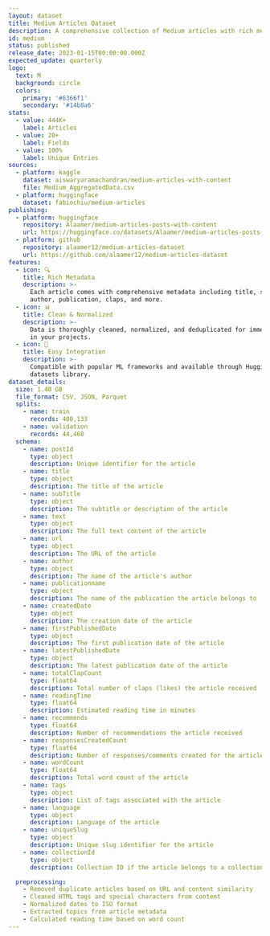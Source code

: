 ```yaml
---
layout: dataset
title: Medium Articles Dataset
description: A comprehensive collection of Medium articles with rich metadata
id: medium
status: published
release_date: 2023-01-15T00:00:00.000Z
expected_update: quarterly
logo:
  text: M
  background: circle
  colors:
    primary: '#6366f1'
    secondary: '#14b8a6'
stats:
  - value: 444K+
    label: Articles
  - value: 20+
    label: Fields
  - value: 100%
    label: Unique Entries
sources:
  - platform: kaggle
    dataset: aiswaryaramachandran/medium-articles-with-content
    file: Medium_AggregatedData.csv
  - platform: huggingface
    dataset: fabiochiu/medium-articles
publishing:
  - platform: huggingface
    repository: Alaamer/medium-articles-posts-with-content
    url: https://huggingface.co/datasets/Alaamer/medium-articles-posts-with-content
  - platform: github
    repository: alaamer12/medium-articles-dataset
    url: https://github.com/alaamer12/medium-articles-dataset
features:
  - icon: 🔍
    title: Rich Metadata
    description: >-
      Each article comes with comprehensive metadata including title, subtitle,
      author, publication, claps, and more.
  - icon: 📊
    title: Clean & Normalized
    description: >-
      Data is thoroughly cleaned, normalized, and deduplicated for immediate use
      in your projects.
  - icon: 🚀
    title: Easy Integration
    description: >-
      Compatible with popular ML frameworks and available through Hugging Face's
      datasets library.
dataset_details:
  size: 1.48 GB
  file_format: CSV, JSON, Parquet
  splits:
    - name: train
      records: 400,133
    - name: validation
      records: 44,460
  schema:
    - name: postId
      type: object
      description: Unique identifier for the article
    - name: title
      type: object
      description: The title of the article
    - name: subTitle
      type: object
      description: The subtitle or description of the article
    - name: text
      type: object
      description: The full text content of the article
    - name: url
      type: object
      description: The URL of the article
    - name: author
      type: object
      description: The name of the article's author
    - name: publicationname
      type: object
      description: The name of the publication the article belongs to
    - name: createdDate
      type: object
      description: The creation date of the article
    - name: firstPublishedDate
      type: object
      description: The first publication date of the article
    - name: latestPublishedDate
      type: object
      description: The latest publication date of the article
    - name: totalClapCount
      type: float64
      description: Total number of claps (likes) the article received
    - name: readingTime
      type: float64
      description: Estimated reading time in minutes
    - name: recommends
      type: float64
      description: Number of recommendations the article received
    - name: responsesCreatedCount
      type: float64
      description: Number of responses/comments created for the article
    - name: wordCount
      type: float64
      description: Total word count of the article
    - name: tags
      type: object
      description: List of tags associated with the article
    - name: language
      type: object
      description: Language of the article
    - name: uniqueSlug
      type: object
      description: Unique slug identifier for the article
    - name: collectionId
      type: object
      description: Collection ID if the article belongs to a collection

  preprocessing:
    - Removed duplicate articles based on URL and content similarity
    - Cleaned HTML tags and special characters from content
    - Normalized dates to ISO format
    - Extracted topics from article metadata
    - Calculated reading time based on word count
---
```

